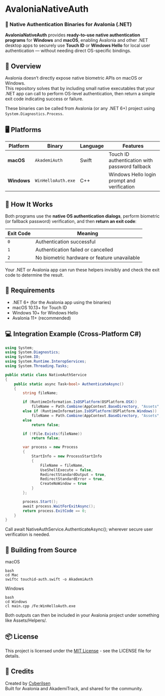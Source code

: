 # AvaloniaNativeAuth

### 🧩 Native Authentication Binaries for Avalonia (.NET)

**AvaloniaNativeAuth** provides **ready-to-use native authentication programs** for **Windows** and **macOS**, enabling Avalonia and other .NET desktop apps to securely use **Touch ID** or **Windows Hello** for local user authentication — without needing direct OS-specific bindings.


## 🚀 Overview

Avalonia doesn’t directly expose native biometric APIs on macOS or Windows.  
This repository solves that by including small native executables that your .NET app can call to perform OS-level authentication, then return a simple exit code indicating success or failure.

These binaries can be called from Avalonia (or any .NET 6+) project using `System.Diagnostics.Process`.


## 🖥️ Platforms

| Platform | Binary | Language | Features |
|-----------|---------|-----------|-----------|
| **macOS** | `AkademiAuth` | Swift | Touch ID authentication with password fallback |
| **Windows** | `WinHelloAuth.exe` | C++ | Windows Hello login prompt and verification |



## 🔐 How It Works

Both programs use the **native OS authentication dialogs**, perform biometric (or fallback password) verification, and then **return an exit code**:

| Exit Code | Meaning |
|------------|----------|
| `0` | Authentication successful |
| `1` | Authentication failed or cancelled |
| `2` | No biometric hardware or feature unavailable |

Your .NET or Avalonia app can run these helpers invisibly and check the exit code to determine the result.


## 🧰 Requirements

- .NET 6+ (for the Avalonia app using the binaries)
- macOS 10.13+ for Touch ID
- Windows 10+ for Windows Hello
- Avalonia 11+ (recommended)


## 💻 Integration Example (Cross-Platform C#)

```csharp
using System;
using System.Diagnostics;
using System.IO;
using System.Runtime.InteropServices;
using System.Threading.Tasks;

public static class NativeAuthService
{
    public static async Task<bool> AuthenticateAsync()
    {
        string fileName;

        if (RuntimeInformation.IsOSPlatform(OSPlatform.OSX))
            fileName = Path.Combine(AppContext.BaseDirectory, "Assets", "Helpers", "AkademiAuth");
        else if (RuntimeInformation.IsOSPlatform(OSPlatform.Windows))
            fileName = Path.Combine(AppContext.BaseDirectory, "Assets", "Helpers", "WinHelloAuth.exe");
        else
            return false;

        if (!File.Exists(fileName))
            return false;

        var process = new Process
        {
            StartInfo = new ProcessStartInfo
            {
                FileName = fileName,
                UseShellExecute = false,
                RedirectStandardOutput = true,
                RedirectStandardError = true,
                CreateNoWindow = true
            }
        };

        process.Start();
        await process.WaitForExitAsync();
        return process.ExitCode == 0;
    }
}

```

Call await NativeAuthService.AuthenticateAsync(); wherever secure user verification is needed.


## 🧱 Building from Source
macOS
```
bash
cd Mac
swiftc touchid-auth.swift -o AkademiAuth
```

Windows
```
bash
cd Windows
cl main.cpp /Fe:WinHelloAuth.exe
```
Both outputs can then be included in your Avalonia project under something like Assets/Helpers/.
 

## 📦 License
This project is licensed under the [MIT License](LICENSE) - see the LICENSE file for details.

## 🙌 Credits
Created by [Cyberilsen](https://github.com/Cybernilsen) <br>
Built for Avalonia and AkademiTrack, and shared for the community.
